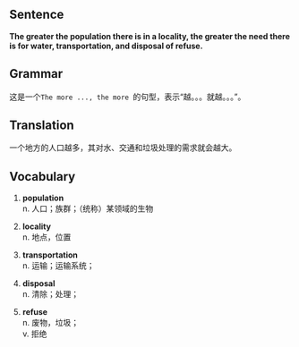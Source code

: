 ## Sentence

**The greater the population there is in a locality, the greater the need there is for water, transportation, and disposal of refuse.**   

## Grammar   

这是一个`The more ..., the more `的句型，表示“越。。。就越。。。”。

## Translation

一个地方的人口越多，其对水、交通和垃圾处理的需求就会越大。   

## Vocabulary   

1. **population**   
n. 人口；族群；（统称）某领域的生物

2. **locality**   
n. 地点，位置   

3. **transportation**   
n. 运输；运输系统；   

4. **disposal**    
n. 清除；处理；   

5. **refuse**    
n. 废物，垃圾；   
v. 拒绝   
